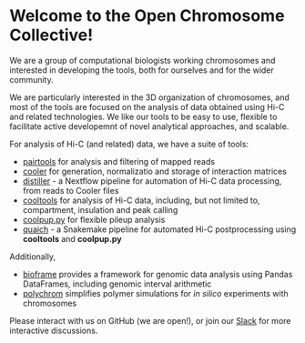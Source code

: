 # Welcome to the Open Chromosome Collective!

We are a group of computational biologists working chromosomes and interested in developing the tools, both for ourselves and for the wider community.

We are particularly interested in the 3D organization of chromosomes, and most of the tools are focused on the analysis of data obtained using Hi-C and related technologies. We like our tools to be easy to use, flexible to facilitate active developemnt of novel analytical approaches, and scalable.

For analysis of Hi-C (and related) data, we have a suite of tools:
 - [pairtools](https://www.github.com/mirnylab/pairtools) for analysis and filtering of mapped reads
 - [cooler](https://www.github.com/mirnylab/cooler) for generation, normalizatio and storage of interaction matrices
 - [distiller](https://www.github.com/mirnylab/distiller-nf) - a Nextflow pipeline for automation of Hi-C data processing, from reads to Cooler files
 - [cooltools](https://www.github.com/mirnylab/cooltools) for analysis of Hi-C data, including, but not limited to, compartment, insulation and peak calling
 - [coolpup.py](https://www.github.com/open2c/coolpuppy) for flexible pileup analysis
 - [quaich](https://www.github.com/open2c/quaich) - a Snakemake pipeline for automated Hi-C postprocessing using **cooltools** and **coolpup.py**
 
 Additionally,
  - [bioframe](https://www.github.com/mirnylab/bioframe) provides a framework for genomic data analysis using Pandas DataFrames, including genomic interval arithmetic
  - [polychrom](https://www.github.com/mirnylab/polychrom) simplifies polymer simulations for *in silico* experiments with chromosomes

Please interact with us on GitHub (we are open!), or join our [Slack](https://bit.ly/2UaOpAe) for more interactive discussions.
